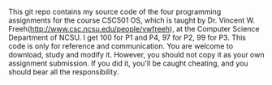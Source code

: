 This git repo contains my source code of the four programming assignments for the course CSC501 OS, which is taught by Dr. Vincent W. Freeh(http://www.csc.ncsu.edu/people/vwfreeh), at the Computer Science Department of NCSU.
I get 100 for P1 and P4, 97 for P2, 99 for P3.
This code is only for reference and communication. You are welcome to download, study and modify it.
However, you should not copy it as your own assignment submission. If you did it, you'll be caught cheating, and you should bear all the responsibility.


